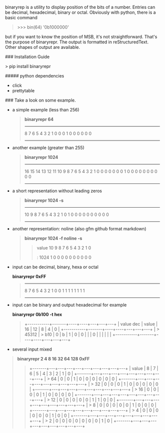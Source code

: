 binaryrep is a utility to display position of the bits of a number.
Entries can be decimal, hexadecimal, binary or octal. Obviously with
python, there is a basic command

> &gt;&gt;&gt; bin(64) '0b1000000'

but if you want to know the position of MSB, it's not straightforward.
That's the purpose of binaryrepr. The output is formatted in
reStructuredText. Other shapes of output are available.

\#\#\# Installation Guide

&gt; pip install binaryrepr

\#\#\#\#\# python dependencies

-   click
-   prettytable

\#\#\# Take a look on some example.

-   a simple example (less than 256)

    > **binaryrepr 64**
    >
    >   ------- ------- ------- ------- ------- ------- ------- ------- -------
    >   8       7       6       5       4       3       2       1       0
    >   0       0       1       0       0       0       0       0       0
    >   ------- ------- ------- ------- ------- ------- ------- ------- -------
    >
-   another example (greater than 255)

    > **binaryrepr 1024**
    >
    >   ---- ---- ---- ---- ---- ---- ---- ---- ---- ---- ---- ---- ---- ---- ---- ---- ----
    >   16   15   14   13   12   11   10   9    8    7    6    5    4    3    2    1    0
    >   0    0    0    0    0    0    1    0    0    0    0    0    0    0    0    0    0
    >   ---- ---- ---- ---- ---- ---- ---- ---- ---- ---- ---- ---- ---- ---- ---- ---- ----
    >
-   a short representation without leading zeros

    > **binaryrepr 1024 -s**
    >
    >   ------- ------ ------ ------ ------ ------ ------ ------ ------ ------ ------
    >   10      9      8      7      6      5      4      3      2      1      0
    >   1       0      0      0      0      0      0      0      0      0      0
    >   ------- ------ ------ ------ ------ ------ ------ ------ ------ ------ ------
    >
-   another representation: noline (also gfm github format markdown)

    > **binaryrepr 1024 -f noline -s**
    >
    > > value 10 9 8 7 6 5 4 3 2 1 0
    > >
    > > :   1024 1 0 0 0 0 0 0 0 0 0 0
    > >
-   input can be decimal, binary, hexa or octal

    **binaryrepr 0xFF**

    >   ------- ------- ------- ------- ------- ------- ------- ------- -------
    >   8       7       6       5       4       3       2       1       0
    >   0       1       1       1       1       1       1       1       1
    >   ------- ------- ------- ------- ------- ------- ------- ------- -------
    >
-   input can be binary and output hexadecimal for example

    **binaryrepr 0b100 -t hex**

    > +-----------+-------+----+----+---+---+---+
    > | value dec | value | 16 | 12 | 8 | 4 | 0 |
    > +-----------+-------+----+----+---+---+---+
    > | > 45312   | > b10 | 0  | b  | 1 | 0 | 0 |
    > |           | 0     |    |    |   |   |   |
    > +-----------+-------+----+----+---+---+---+
    >
-   several input mixed

> **binaryrepr 2 4 8 16 32 64 128 0xFF**
>
> > +-------+---+---+---+---+---+---+---+---+---+
> > | value | 8 | 7 | 6 | 5 | 4 | 3 | 2 | 1 | 0 |
> > +-------+---+---+---+---+---+---+---+---+---+
> > | > 64  | 0 | 0 | 1 | 0 | 0 | 0 | 0 | 0 | 0 |
> > +-------+---+---+---+---+---+---+---+---+---+
> > | > 32  | 0 | 0 | 0 | 1 | 0 | 0 | 0 | 0 | 0 |
> > +-------+---+---+---+---+---+---+---+---+---+
> > | > 16  | 0 | 0 | 0 | 0 | 1 | 0 | 0 | 0 | 0 |
> > +-------+---+---+---+---+---+---+---+---+---+
> > | > 12  | 0 | 0 | 0 | 0 | 0 | 1 | 1 | 0 | 0 |
> > +-------+---+---+---+---+---+---+---+---+---+
> > | > 8   | 0 | 0 | 0 | 0 | 0 | 1 | 0 | 0 | 0 |
> > +-------+---+---+---+---+---+---+---+---+---+
> > | > 4   | 0 | 0 | 0 | 0 | 0 | 0 | 1 | 0 | 0 |
> > +-------+---+---+---+---+---+---+---+---+---+
> > | > 2   | 0 | 0 | 0 | 0 | 0 | 0 | 0 | 1 | 0 |
> > +-------+---+---+---+---+---+---+---+---+---+
> >

